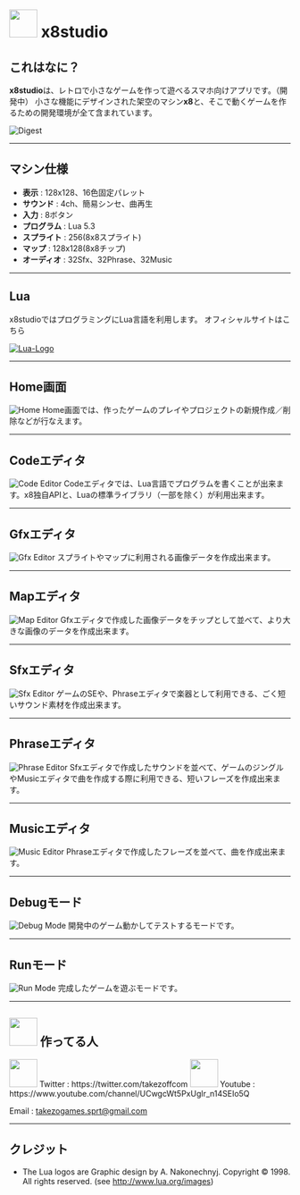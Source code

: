 # <img src="imgs/home/app_icon_192x192.png" width="50"> x8studio

## これはなに？

**x8studio**は、レトロで小さなゲームを作って遊べるスマホ向けアプリです。（開発中）
小さな機能にデザインされた架空のマシン**x8**と、そこで動くゲームを作るための開発環境が全て含まれています。

![](imgs/home/x8_digest_demo.gif "Digest")

---

## マシン仕様

- **表示**          : 128x128、16色固定パレット
- **サウンド**      : 4ch、簡易シンセ、曲再生
- **入力**          : 8ボタン
- **プログラム**    : Lua 5.3
- **スプライト**    : 256(8x8スプライト)
- **マップ**        : 128x128(8x8チップ)
- **オーディオ**    : 32Sfx、32Phrase、32Music

---

## Lua

x8studioではプログラミングにLua言語を利用します。
オフィシャルサイトはこちら

[![](imgs/lua/Lua-Logo_128x128.png "Lua-Logo")](https://www.lua.org/home.html)

---

## Home画面

![](imgs/manual/x8_doc_home_sample.png "Home") Home画面では、作ったゲームのプレイやプロジェクトの新規作成／削除などが行なえます。

---

## Codeエディタ

![](imgs/manual/x8_doc_code.png "Code Editor") Codeエディタでは、Lua言語でプログラムを書くことが出来ます。x8独自APIと、Luaの標準ライブラリ（一部を除く）が利用出来ます。

---

## Gfxエディタ

![](imgs/manual/x8_doc_gfx.png "Gfx Editor") スプライトやマップに利用される画像データを作成出来ます。

---

## Mapエディタ

![](imgs/manual/x8_doc_map.png "Map Editor") Gfxエディタで作成した画像データをチップとして並べて、より大きな画像のデータを作成出来ます。

---

## Sfxエディタ

![](imgs/manual/x8_doc_sfx_trial.png "Sfx Editor") ゲームのSEや、Phraseエディタで楽器として利用できる、ごく短いサウンド素材を作成出来ます。

---

## Phraseエディタ

![](imgs/manual/x8_doc_phrase_trial.png "Phrase Editor") Sfxエディタで作成したサウンドを並べて、ゲームのジングルやMusicエディタで曲を作成する際に利用できる、短いフレーズを作成出来ます。

---

## Musicエディタ

![](imgs/manual/x8_doc_music_trial.png "Music Editor") Phraseエディタで作成したフレーズを並べて、曲を作成出来ます。

---

## Debugモード

![](imgs/manual/x8_doc_debug_log.png "Debug Mode") 開発中のゲーム動かしてテストするモードです。

---

## Runモード

![](imgs/manual/x8_doc_run_on.png "Run Mode") 完成したゲームを遊ぶモードです。

---

## <img src="imgs/home/takezoff-com-icon.png" width="50"> 作ってる人

<img src="imgs/home/x8_twitter_link.gif" width="50">
Twitter : https://twitter.com/takezoffcom

<img src="imgs/home/x8_youtube_link.gif" width="50">
Youtube : https://www.youtube.com/channel/UCwgcWt5PxUglr_n14SEIo5Q

<p>Email : <a href="mailto:takezogames.sprt@gmail.com">takezogames.sprt@gmail.com</a></p>

---

## クレジット

- The Lua logos are Graphic design by A. Nakonechnyj. Copyright © 1998. All rights reserved. (see http://www.lua.org/images)
